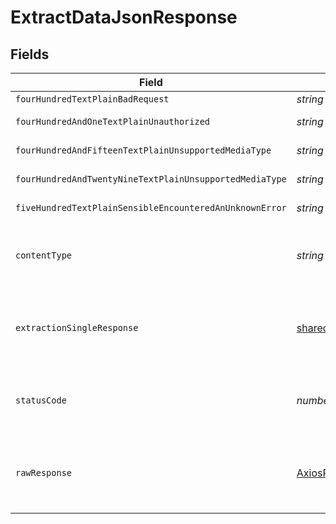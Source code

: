 # ExtractDataJsonResponse


## Fields

| Field                                                                              | Type                                                                               | Required                                                                           | Description                                                                        |
| ---------------------------------------------------------------------------------- | ---------------------------------------------------------------------------------- | ---------------------------------------------------------------------------------- | ---------------------------------------------------------------------------------- |
| `fourHundredTextPlainBadRequest`                                                   | *string*                                                                           | :heavy_minus_sign:                                                                 | Bad Request                                                                        |
| `fourHundredAndOneTextPlainUnauthorized`                                           | *string*                                                                           | :heavy_minus_sign:                                                                 | Not authorized                                                                     |
| `fourHundredAndFifteenTextPlainUnsupportedMediaType`                               | *string*                                                                           | :heavy_minus_sign:                                                                 | Unsupported Media Type                                                             |
| `fourHundredAndTwentyNineTextPlainUnsupportedMediaType`                            | *string*                                                                           | :heavy_minus_sign:                                                                 | Too Many Requests                                                                  |
| `fiveHundredTextPlainSensibleEncounteredAnUnknownError`                            | *string*                                                                           | :heavy_minus_sign:                                                                 | Internal Server Error                                                              |
| `contentType`                                                                      | *string*                                                                           | :heavy_check_mark:                                                                 | HTTP response content type for this operation                                      |
| `extractionSingleResponse`                                                         | [shared.ExtractionSingleResponse](../../models/shared/extractionsingleresponse.md) | :heavy_minus_sign:                                                                 | The structured data extracted from the document.<br/>                              |
| `statusCode`                                                                       | *number*                                                                           | :heavy_check_mark:                                                                 | HTTP response status code for this operation                                       |
| `rawResponse`                                                                      | [AxiosResponse](https://axios-http.com/docs/res_schema)                            | :heavy_minus_sign:                                                                 | Raw HTTP response; suitable for custom response parsing                            |
